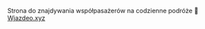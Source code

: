 Strona do znajdywania współpasażerów na codzienne podróże :car: [Wjazdeo.xyz](https://wjazdeo-gettuh.vercel.app/)

